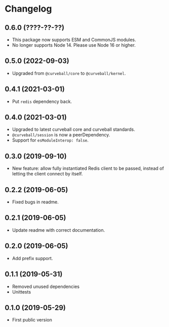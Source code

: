 Changelog
=========

0.6.0 (????-??-??)
------------------

* This package now supports ESM and CommonJS modules.
* No longer supports Node 14. Please use Node 16 or higher.


0.5.0 (2022-09-03)
------------------

* Upgraded from `@curveball/core` to `@curveball/kernel`.


0.4.1 (2021-03-01)
------------------

* Put `redis` dependency back.


0.4.0 (2021-03-01)
------------------

* Upgraded to latest curveball core and curveball standards.
* `@curveball/session` is now a peerDependency.
* Support for `esModuleInterop: false`.


0.3.0 (2019-09-10)
------------------

* New feature: allow fully instantiated Redis client to be passed, instead of
  letting the client connect by itself.


0.2.2 (2019-06-05)
------------------

* Fixed bugs in readme.


0.2.1 (2019-06-05)
------------------

* Update readme with correct documentation.


0.2.0 (2019-06-05)
------------------

* Add prefix support.


0.1.1 (2019-05-31)
------------------

* Removed unused dependencies
* Unittests


0.1.0 (2019-05-29)
------------------

* First public version
